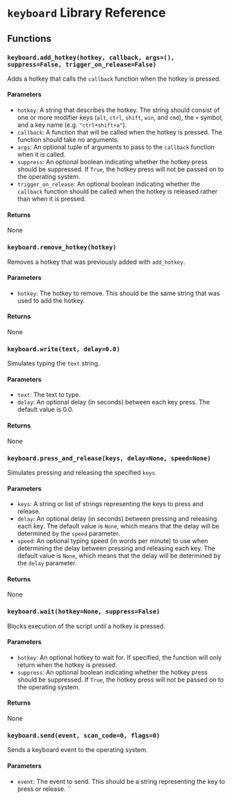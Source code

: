 # `keyboard` Library Reference

## Functions

### `keyboard.add_hotkey(hotkey, callback, args=(), suppress=False, trigger_on_release=False)`

Adds a hotkey that calls the `callback` function when the hotkey is pressed.

#### Parameters
- `hotkey`: A string that describes the hotkey. The string should consist of one or more modifier keys (`alt`, `ctrl`, `shift`, `win`, and `cmd`), the `+` symbol, and a key name (e.g. `"ctrl+shift+a"`).
- `callback`: A function that will be called when the hotkey is pressed. The function should take no arguments.
- `args`: An optional tuple of arguments to pass to the `callback` function when it is called.
- `suppress`: An optional boolean indicating whether the hotkey press should be suppressed. If `True`, the hotkey press will not be passed on to the operating system.
- `trigger_on_release`: An optional boolean indicating whether the `callback` function should be called when the hotkey is released rather than when it is pressed.

#### Returns
None

### `keyboard.remove_hotkey(hotkey)`

Removes a hotkey that was previously added with `add_hotkey`.

#### Parameters
- `hotkey`: The hotkey to remove. This should be the same string that was used to add the hotkey.

#### Returns
None

### `keyboard.write(text, delay=0.0)`

Simulates typing the `text` string.

#### Parameters
- `text`: The text to type.
- `delay`: An optional delay (in seconds) between each key press. The default value is 0.0.

#### Returns
None

### `keyboard.press_and_release(keys, delay=None, speed=None)`

Simulates pressing and releasing the specified `keys`.

#### Parameters
- `keys`: A string or list of strings representing the keys to press and release.
- `delay`: An optional delay (in seconds) between pressing and releasing each key. The default value is `None`, which means that the delay will be determined by the `speed` parameter.
- `speed`: An optional typing speed (in words per minute) to use when determining the delay between pressing and releasing each key. The default value is `None`, which means that the delay will be determined by the `delay` parameter.

#### Returns
None

### `keyboard.wait(hotkey=None, suppress=False)`

Blocks execution of the script until a hotkey is pressed.

#### Parameters
- `hotkey`: An optional hotkey to wait for. If specified, the function will only return when the hotkey is pressed.
- `suppress`: An optional boolean indicating whether the hotkey press should be suppressed. If `True`, the hotkey press will not be passed on to the operating system.

#### Returns
None

### `keyboard.send(event, scan_code=0, flags=0)`

Sends a keyboard event to the operating system.

#### Parameters
- `event`: The event to send. This should be a string representing the key to press or release.
``
